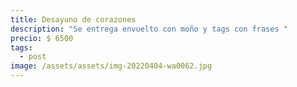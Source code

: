 ```yaml
---
title: Desayuno de corazones
description: "Se entrega envuelto con moño y tags con frases "
precio: $ 6500
tags:
  - post
image: /assets/assets/img-20220404-wa0062.jpg
---
```

